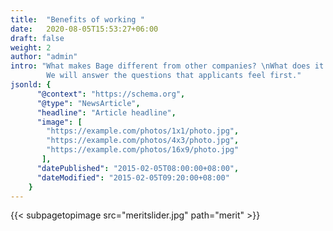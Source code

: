 ```yaml
---
title:  "Benefits of working "
date:   2020-08-05T15:53:27+06:00
draft: false
weight: 2
author: "admin"
intro: "What makes Bage different from other companies? \nWhat does it mean to work at Bage?\n 
        We will answer the questions that applicants feel first."
jsonld: {
      "@context": "https://schema.org",
      "@type": "NewsArticle",
      "headline": "Article headline",
      "image": [
        "https://example.com/photos/1x1/photo.jpg",
        "https://example.com/photos/4x3/photo.jpg",
        "https://example.com/photos/16x9/photo.jpg"
       ],
      "datePublished": "2015-02-05T08:00:00+08:00",
      "dateModified": "2015-02-05T09:20:00+08:00"
    }        
---
```

{{< subpagetopimage src="meritslider.jpg" path="merit" >}}